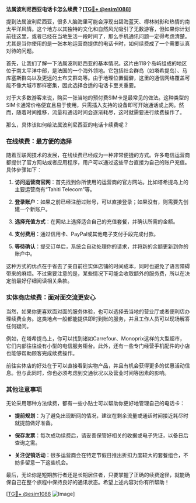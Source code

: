 **法属波利尼西亚电话卡怎么续费？[[TG💪+ @esim1088](https://t.me/s/esim1088)]**

提到法属波利尼西亚，很多人脑海里可能会浮现出碧海蓝天、椰林树影和热情的南太平洋风情。这个地方以其独特的文化和自然风光吸引了无数游客，但如果你计划前往这里，或者已经在当地生活一段时间了，那么手机通讯问题一定得考虑清楚。尤其是当你使用的是一张本地运营商提供的电话卡时，如何续费成了一个需要认真对待的问题。

首先，让我们了解一下法属波利尼西亚的基本情况。这片由118个岛屿组成的地区位于南太平洋中部，是法国的一个海外领地。它包括社会群岛（如塔希提岛）、马库塞斯群岛以及更远的土布艾群岛等。由于地理位置偏僻，这里的通信网络覆盖可能不像大城市那样密集，因此选择合适的电话卡至关重要。

对于大多数游客来说，购买一张当地的预付费SIM卡是最常见的做法。这种类型的SIM卡通常价格便宜且易于使用，只需插入支持的设备即可开始通话或上网。然而，随着时间推移，流量和通话时间会逐渐耗尽，这时就需要进行续费操作了。

那么，具体该如何给法属波利尼西亚的电话卡续费呢？

### 在线续费：最方便的选择

随着互联网技术的发展，在线续费已经成为一种非常便捷的方式。许多电信运营商都提供了官方网站或者应用程序，用户可以通过这些平台直接为自己的账户充值。具体步骤如下：

1. **访问运营商官网**：首先找到你所使用的运营商的官方网站。比如塔希提岛上的主要运营商有“Tahiti Telecom”等。
   
2. **登录账户**：如果之前已经注册过账号，可以直接登录；如果没有，则需要先创建一个新账户。

3. **选择充值方式**：在网站上选择适合自己的充值套餐，并确认所需的金额。

4. **支付费用**：通过信用卡、PayPal或其他电子支付手段完成付款。

5. **等待确认**：提交订单后，系统会自动处理你的请求，并将新的余额更新到你的账户中。

这种方式的优点在于省去了亲自前往实体店铺的时间成本，同时也避免了语言障碍带来的麻烦。不过需要注意的是，某些情况下可能会收取额外的服务费，所以在决定前最好仔细阅读相关条款。

### 实体商店续费：面对面交流更安心

当然，如果你更喜欢面对面的服务体验，也可以选择去当地的营业厅或者便利店办理续费业务。这类地点一般都能提供即时到账的服务，并且工作人员可以现场解答任何疑问。

例如，在塔希提岛上，你可以找到诸如Carrefour、Monoprix这样的大型超市，它们内部往往设有小型的电信服务柜台。此外，还有一些专门经营手机配件的小店也能够帮助顾客完成续费操作。

前往实体店的好处在于可以直接看到实物产品，并且有机会获得更多的优惠活动信息。但与此同时，你也必须考虑到交通状况以及营业时间等因素的影响。

### 其他注意事项

无论采用哪种方法续费，都有一些小贴士可以帮助你更好地管理自己的电话卡：

- **提前规划**：为了避免出现断网的情况，建议在剩余流量或通话时间接近耗尽时就提前做好准备。
  
- **保存发票**：每次成功续费后，请妥善保管好相关的收据或电子凭证，以备日后查询之需。

- **关注促销活动**：很多运营商会在特定节假日推出折扣力度较大的套餐组合，不妨多留意一下这些机会。

最后，无论你是短期旅行者还是长期居住者，只要掌握了正确的续费途径，就能确保自己在整个旅程中保持良好的通讯状态。希望上述内容对你有所帮助！

[[TG💪+ @esim1088](https://t.me/s/esim1088) ![Image](https://i.postimg.cc/4NQfJmqS/Snipaste-2025-05-13-00-14-12.png)]